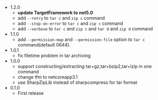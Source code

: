 * 1.2.0
    * **update TargetFramework to net5.0**
    * add `--retry` to `tar c` and `zip c` command
    * add `--stop-on-error` to `tar c` and `zip c` command
    * add `--verbose` to `tar c` and `zip c` and `tar d` and `zip d` command
* 1.1.0
    * add `--permission-map` and `--permission-file` option to `tar c` command(default 0644).
* 1.0.1
    * fix filetime problem in tar archiving
* 1.0.0
    * support constructing/extracting tar+gz,tar+bzip2,tar+lzip in one command
    * change tfm to netcoreapp3.1
    * use SharpZipLib instead of sharpcompress for tar format
* 0.1.0
    * First release
